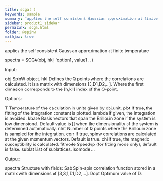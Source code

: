 ```yaml
---
title: scga( )
keywords: sample
summary: "applies the self consistent Gaussian approximation at finite temperature"
sidebar: product1_sidebar
permalink: scga.html
folder: @spinw
mathjax: true
---
```

  applies the self consistent Gaussian approximation at finite temperature
 
  spectra = SCGA(obj, hkl, 'option1', value1 ...)
 
  Input:
 
  obj       SpinW object.
  hkl       Defines the Q points where the correlations are calculated. It
            is a matrix with dimensions [3,D1,D2,...]. Where the first
            dimesion corresponds to the [h,k,l] index of the Q-point.
 
  Options:
 
  T         Temperature of the calculation in units given by obj.unit.
  plot      If true, the fitting of the integration constant is plotted.
  lambda    If given, the integration is avoided.
  kbase     Basis vectors that span the Brillouin zone if the system is low
            dimensional. Default value is [] when the dimensionality of the
            system is determined automatically.
  nInt      Number of Q points where the Brillouin zone is sampled for the
            integration.
  corr      If true, spinw correlations are calculated at the given
            momentum vectors. Default is true.
  chi       If true, the magnetic susceptibility is calculated.
  fitmode       Speedup (for fitting mode only), default is false.
  sublat    List of sublattices.
  isomode   ...
 
  Output:
 
  spectra   Structure with fields:
    Sab     Spin-spin correlation function stored in a matrix with
            dimensions of [3,3,1,D1,D2,...].
    Dopt    Optimum value of D.
 
